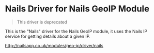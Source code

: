 # Nails Driver for Nails GeoIP Module

> This driver is deprecated

This is the "Nails" driver for the Nails GeoIP module, it uses the Nails IP service for getting details about a given IP.

http://nailsapp.co.uk/modules/geo-ip/driver/nails
